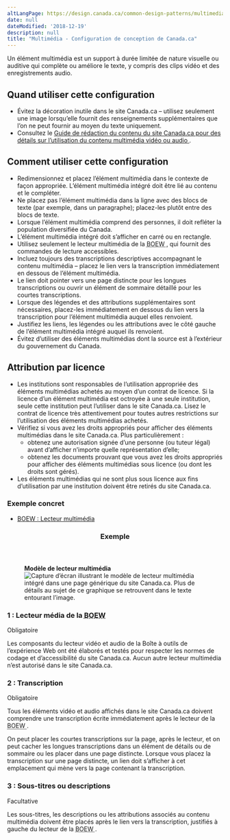 ```yaml
---
altLangPage: https://design.canada.ca/common-design-patterns/multimedia.html
date: null
dateModified: '2018-12-19'
description: null
title: "Multimédia - Configuration de conception de Canada.ca"
---
```





<section>
 <p>
  Un élément multimédia est un support à durée limitée de nature visuelle ou auditive qui complète ou améliore le texte, y compris des clips vidéo et des enregistrements audio.
 </p>
 <section>
  <h2>
   Quand utiliser cette configuration
  </h2>
  <ul>
   <li>
    Évitez la décoration inutile dans le site Canada.ca – utilisez seulement une image lorsqu’elle fournit des renseignements supplémentaires que l’on ne peut fournir au moyen du texte uniquement.
   </li>
   <li>
    Consultez le
    <a href="https://www.canada.ca/fr/secretariat-conseil-tresor/services/communications-gouvernementales/guide-redaction-contenu-canada.html#wp6-4">
     Guide de rédaction du contenu du site Canada.ca pour des détails sur l’utilisation du contenu multimédia vidéo ou audio
    </a>
    .
   </li>
  </ul>
 </section>
 <section>
  <h2>
   Comment utiliser cette configuration
  </h2>
  <ul>
   <li>
    Redimensionnez et placez l’élément multimédia dans le contexte de façon appropriée. L’élément multimédia intégré doit être lié au contenu et le compléter.
   </li>
   <li>
    Ne placez pas l’élément multimédia dans la ligne avec des blocs de texte (par exemple, dans un paragraphe); placez-les plutôt entre des blocs de texte.
   </li>
   <li>
    Lorsque l’élément multimédia comprend des personnes, il doit refléter la population diversifiée du Canada.
   </li>
   <li>
    L’élément multimédia intégré doit s’afficher en carré ou en rectangle.
   </li>
   <li>
    Utilisez seulement le lecteur multimédia de la
    <abbr title="Boîte à outils de l’expérience Web">
     BOEW
    </abbr>
    , qui fournit des commandes de lecture accessibles.
   </li>
   <li>
    Incluez toujours des transcriptions descriptives accompagnant le contenu multimédia – placez le lien vers la transcription immédiatement en dessous de l’élément multimédia.
   </li>
   <li>
    Le lien doit pointer vers une page distincte pour les longues transcriptions ou ouvrir un élément de sommaire détaillé pour les courtes transcriptions.
   </li>
   <li>
    Lorsque des légendes et des attributions supplémentaires sont nécessaires, placez-les immédiatement en dessous du lien vers la transcription pour l’élément multimédia auquel elles renvoient.
   </li>
   <li>
    Justifiez les liens, les légendes ou les attributions avec le côté gauche de l’élément multimédia intégré auquel ils renvoient.
   </li>
   <li>
    Évitez d’utiliser des éléments multimédias dont la source est à l’extérieur du gouvernement du Canada.
   </li>
  </ul>
 </section>
 <section>
  <h2>
   Attribution par licence
  </h2>
  <ul>
   <li>
    Les institutions sont responsables de l’utilisation appropriée des éléments multimédias achetés au moyen d’un contrat de licence. Si la licence d’un élément multimédia est octroyée à une seule institution, seule cette institution peut l’utiliser dans le site Canada.ca. Lisez le contrat de licence très attentivement pour toutes autres restrictions sur l’utilisation des éléments multimédias achetés.
   </li>
   <li>
    Vérifiez si vous avez les droits appropriés pour afficher des éléments multimédias dans le site Canada.ca. Plus particulièrement :
    <ul>
     <li>
      obtenez une autorisation signée d’une personne (ou tuteur légal) avant d’afficher n’importe quelle représentation d’elle;
     </li>
     <li>
      obtenez les documents prouvant que vous avez les droits appropriés pour afficher des éléments multimédias sous licence (ou dont les droits sont gérés).
     </li>
    </ul>
   </li>
   <li>
    Les éléments multimédias qui ne sont plus sous licence aux fins d’utilisation par une institution doivent être retirés du site Canada.ca.
   </li>
  </ul>
 </section>
 <section>
  <h3>
   Exemple concret
  </h3>
  <ul>
   <li>
    <a href="https://wet-boew.github.io/v4.0-ci/demos/multimedia/multimedia-fr.html">
     BOEW : Lecteur multimédia
    </a>
   </li>
  </ul>
 </section>
 <section>
  <section class="panel panel-primary">
   <header class="panel-heading">
    <h3 class="panel-title">
     Exemple
    </h3>
   </header>
   <div class="panel-body">
    <figure class="mrgn-bttm-sm">
     <figcaption class="text-center">
      <b>
       Modèle de lecteur multimédia
      </b>
     </figcaption>
     <img alt="Capture d’écran illustrant le modèle de lecteur multimédia intégré dans une page générique du site Canada.ca. Plus de détails au sujet de ce graphique se retrouvent dans le texte entourant l’image." class="img-responsive center-block" src="https://www.canada.ca/content/dam/tbs-sct/images/government-communications/canada-content-style-guide/video-multimedia-pattern-fra.jpg"/>
    </figure>
   </div>
  </section>
  <section>
   <h3>
    1 : Lecteur média de la
    <abbr title="Boîte à outils de l’expérience Web">
     BOEW
    </abbr>
   </h3>
   <p>
    <span class="label label-danger">
     Obligatoire
    </span>
   </p>
   <p>
    Les composants du lecteur vidéo et audio de la Boîte à outils de l’expérience Web ont été élaborés et testés pour respecter les normes de codage et d’accessibilité du site Canada.ca. Aucun autre lecteur multimédia n’est autorisé dans le site Canada.ca.
   </p>
  </section>
  <section>
   <h3>
    2 : Transcription
   </h3>
   <p>
    <span class="label label-danger">
     Obligatoire
    </span>
   </p>
   <p>
    Tous les éléments vidéo et audio affichés dans le site Canada.ca doivent comprendre une transcription écrite immédiatement après le lecteur de la
    <abbr title="Boîte à outils de l’expérience Web">
     BOEW
    </abbr>
    .
   </p>
   <p>
    On peut placer les courtes transcriptions sur la page, après le lecteur, et on peut cacher les longues transcriptions dans un élément de détails ou de sommaire ou les placer dans une page distincte. Lorsque vous placez la transcription sur une page distincte, un lien doit s’afficher à cet emplacement qui mène vers la page contenant la transcription.
   </p>
  </section>
  <section>
   <h3>
    3 : Sous-titres ou descriptions
   </h3>
   <p>
    <span class="label label-info">
     Facultative
    </span>
   </p>
   <p>
    Les sous-titres, les descriptions ou les attributions associés au contenu multimédia doivent être placés après le lien vers la transcription, justifiés à gauche du lecteur de la
    <abbr title="Boîte à outils de l’expérience Web">
     BOEW
    </abbr>
    .
   </p>
  </section>
 </section>
</section>





